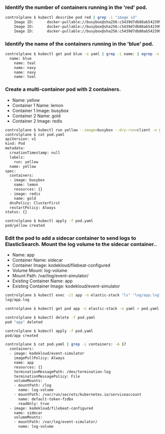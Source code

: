 
### Identify the number of containers running in the 'red' pod.

```bash
controlplane $ kubectl describe pod red | grep -i "image id"
    Image ID:      docker-pullable://busybox@sha256:c5439d7db88ab5423999530349d327b04279ad3161d7596d2126dfb5b02bfd1f
    Image ID:      docker-pullable://busybox@sha256:c5439d7db88ab5423999530349d327b04279ad3161d7596d2126dfb5b02bfd1f
    Image ID:      docker-pullable://busybox@sha256:c5439d7db88ab5423999530349d327b04279ad3161d7596d2126dfb5b02bfd1f
```


### Identify the name of the containers running in the 'blue' pod.
```bash
controlplane $ kubectl get pod blue -o yaml | grep -i name: | egrep -v "f:|default|node"
  name: blue
    name: teal
    name: navy
    name: navy
    name: teal
```

### Create a multi-container pod with 2 containers.
- Name: yellow
- Container 1 Name: lemon
- Container 1 Image: busybox
- Container 2 Name: gold
- Container 2 Image: redis

```bash
controlplane $ kubectl run yellow --image=busybox --dry-run=client -o yaml > pod.yaml
controlplane $ cat pod.yaml
apiVersion: v1
kind: Pod
metadata:
  creationTimestamp: null
  labels:
    run: yellow
  name: yellow
spec:
  containers:
  - image: busybox
    name: lemon
    resources: {}
  - image: redis
    name: gold
  dnsPolicy: ClusterFirst
  restartPolicy: Always
status: {}

controlplane $ kubectl apply -f pod.yaml
pod/yellow created
```

### Edit the pod to add a sidecar container to send logs to ElasticSearch. Mount the log volume to the sidecar container..

- Name: app
- Container Name: sidecar
- Container Image: kodekloud/filebeat-configured
- Volume Mount: log-volume
- Mount Path: /var/log/event-simulator/
- Existing Container Name: app
- Existing Container Image: kodekloud/event-simulator

```bash
controlplane $ kubectl exec -it app -n elastic-stack "ls" "log/app.log"
log/app.log

controlplane $ kubectl get pod app -n elastic-stack -o yaml > pod.yaml

controlplane $ kubectl delete -f pod.yaml
pod "app" deleted

controlplane $ kubectl apply -f pod.yaml
pod/app created

controlplane $ cat pod.yaml | grep -i containers: -A 17
  containers:
  - image: kodekloud/event-simulator
    imagePullPolicy: Always
    name: app
    resources: {}
    terminationMessagePath: /dev/termination-log
    terminationMessagePolicy: File
    volumeMounts:
    - mountPath: /log
      name: log-volume
    - mountPath: /var/run/secrets/kubernetes.io/serviceaccount
      name: default-token-fzdbx
      readOnly: true
  - image: kodekloud/filebeat-configured
    name: sidecar
    volumeMounts:
    - mountPath: /var/log/event-simulator/
      name: log-volume
```